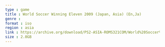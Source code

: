 ```yaml
---
type : game
title : World Soccer Winning Eleven 2009 (Japan, Asia) (En,Ja)
genre : 
format : iso
region : asia
link : https://archive.org/download/PS2-ASIA-ROMS321COM/World%20Soccer%20Winning%20Eleven%202009%20%28Japan%2C%20Asia%29%20%28En%2CJa%29.7z
size : 2.0GB
---
```

